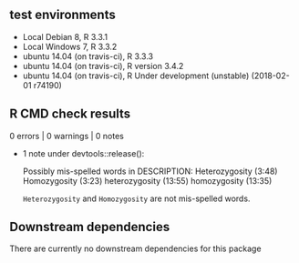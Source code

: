 
## test environments
* Local Debian 8, R 3.3.1
* Local Windows 7, R 3.3.2
* ubuntu 14.04 (on travis-ci), R 3.3.3
* ubuntu 14.04 (on travis-ci), R version 3.4.2
* ubuntu 14.04 (on travis-ci), R Under development (unstable) (2018-02-01 r74190)

## R CMD check results
0 errors | 0 warnings | 0 notes

* 1 note under devtools::release():

  Possibly mis-spelled words in DESCRIPTION:
    Heterozygosity (3:48)
    Homozygosity (3:23)
    heterozygosity (13:55)
    homozygosity (13:35)

  `Heterozygosity` and `Homozygosity` are not mis-spelled words.

## Downstream dependencies
There are currently no downstream dependencies for this package
